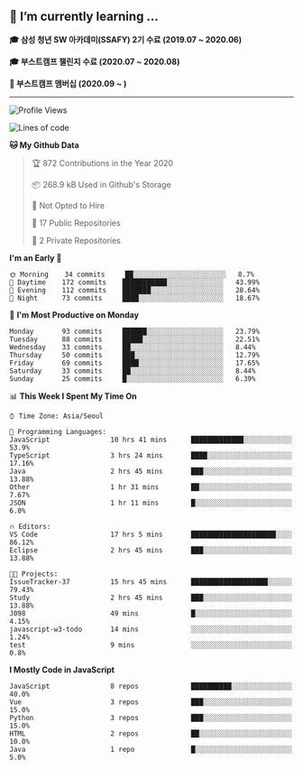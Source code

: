 ## 🌱 I’m currently learning ...

**🎓 삼성 청년 SW 아카데미(SSAFY) 2기 수료 (2019.07 ~ 2020.06)**

**🎓 부스트캠프 챌린지 수료 (2020.07 ~ 2020.08)**

**🏃  부스트캠프 멤버십 (2020.09 ~ )**
 
-----

<!--START_SECTION:waka-->
![Profile Views](http://img.shields.io/badge/Profile%20Views-0-blue)

![Lines of code](https://img.shields.io/badge/From%20Hello%20World%20I%27ve%20Written-34.5%20million%20lines%20of%20code-blue)

**🐱 My Github Data** 

> 🏆 872 Contributions in the Year 2020
 > 
> 📦 268.9 kB Used in Github's Storage 
 > 
> 🚫 Not Opted to Hire
 > 
> 📜 17 Public Repositories
 > 
> 🔑 2 Private Repositories 

**I'm an Early 🐤** 

```text
🌞 Morning    34 commits     ██░░░░░░░░░░░░░░░░░░░░░░░   8.7% 
🌆 Daytime    172 commits    ███████████░░░░░░░░░░░░░░   43.99% 
🌃 Evening    112 commits    ███████░░░░░░░░░░░░░░░░░░   28.64% 
🌙 Night      73 commits     ████░░░░░░░░░░░░░░░░░░░░░   18.67%

```
📅 **I'm Most Productive on Monday** 

```text
Monday       93 commits     ██████░░░░░░░░░░░░░░░░░░░   23.79% 
Tuesday      88 commits     █████░░░░░░░░░░░░░░░░░░░░   22.51% 
Wednesday    33 commits     ██░░░░░░░░░░░░░░░░░░░░░░░   8.44% 
Thursday     50 commits     ███░░░░░░░░░░░░░░░░░░░░░░   12.79% 
Friday       69 commits     ████░░░░░░░░░░░░░░░░░░░░░   17.65% 
Saturday     33 commits     ██░░░░░░░░░░░░░░░░░░░░░░░   8.44% 
Sunday       25 commits     █░░░░░░░░░░░░░░░░░░░░░░░░   6.39%

```


📊 **This Week I Spent My Time On** 

```text
⌚︎ Time Zone: Asia/Seoul

💬 Programming Languages: 
JavaScript               10 hrs 41 mins      █████████████░░░░░░░░░░░░   53.9% 
TypeScript               3 hrs 24 mins       ████░░░░░░░░░░░░░░░░░░░░░   17.16% 
Java                     2 hrs 45 mins       ███░░░░░░░░░░░░░░░░░░░░░░   13.88% 
Other                    1 hr 31 mins        ██░░░░░░░░░░░░░░░░░░░░░░░   7.67% 
JSON                     1 hr 11 mins        █░░░░░░░░░░░░░░░░░░░░░░░░   6.0%

🔥 Editors: 
VS Code                  17 hrs 5 mins       █████████████████████░░░░   86.12% 
Eclipse                  2 hrs 45 mins       ███░░░░░░░░░░░░░░░░░░░░░░   13.88%

🐱‍💻 Projects: 
IssueTracker-37          15 hrs 45 mins      ███████████████████░░░░░░   79.43% 
Study                    2 hrs 45 mins       ███░░░░░░░░░░░░░░░░░░░░░░   13.88% 
J098                     49 mins             █░░░░░░░░░░░░░░░░░░░░░░░░   4.15% 
javascript-w3-todo       14 mins             ░░░░░░░░░░░░░░░░░░░░░░░░░   1.24% 
test                     9 mins              ░░░░░░░░░░░░░░░░░░░░░░░░░   0.8%

```

**I Mostly Code in JavaScript** 

```text
JavaScript               8 repos             ██████████░░░░░░░░░░░░░░░   40.0% 
Vue                      3 repos             ███░░░░░░░░░░░░░░░░░░░░░░   15.0% 
Python                   3 repos             ███░░░░░░░░░░░░░░░░░░░░░░   15.0% 
HTML                     2 repos             ██░░░░░░░░░░░░░░░░░░░░░░░   10.0% 
Java                     1 repo              █░░░░░░░░░░░░░░░░░░░░░░░░   5.0%

```



<!--END_SECTION:waka-->
